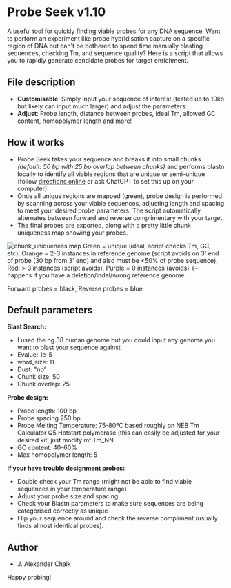 # Probe Seek v1.10

A useful tool for quickly finding viable probes for any DNA sequence. Want to perform an experiment like probe hybridisation capture on a specific region of DNA but can't be bothered to spend time manually blasting sequences, checking Tm, and sequence quality? Here is a script that allows you to rapidly generate candidate probes for target enrichment.

## File description

* **Customisable**: Simply input your sequence of interest (tested up to 10kb but likely can input much larger) and adjust the parameters:
* **Adjust**: Probe length, distance between probes, ideal Tm, allowed GC content, homopolymer length and more!

## How it works
* Probe Seek takes your sequence and breaks it into small chunks *(default: 50 bp with 25 bp overlap between chunks)* and performs blastn locally to identify all viable regions that are unique or semi-unique (follow [directions online](https://dbsloan.github.io/TS2019/exercises/local_blast.html) or ask ChatGPT to set this up on your computer).
* Once all unique regions are mapped (green), probe design is performed by scanning across your viable sequences, adjusting length and spacing to meet your desired probe parameters. The script automatically alternates between forward and reverse complimentary with your target.
* The final probes are exported, along with a pretty little chunk uniqueness map showing your probes. 

![chunk_uniqueness map](https://github.com/user-attachments/assets/882645b4-9b32-4d29-8a6d-5377f293d994)
Green = unique (ideal, script checks Tm, GC, etc), Orange = 2-3 instances in reference genome (script avoids on 3' end of probe (30 bp from 3' end) and also must be <50% of probe sequence), Red: > 3 instances (script avoids), Purple = 0 instances (avoids) <-- happens if you have a deletion/indel/wrong reference genome

Forward probes = black, Reverse probes = blue


## Default parameters
**Blast Search:**
* I used the hg.38 human genome but you could input any genome you want to blast your sequence against
* Evalue: 1e-5
* word_size: 11
* Dust: "no"
* Chunk size: 50
* Chunk overlap: 25

**Probe design:**
* Probe length: 100 bp
* Probe spacing 250 bp
* Probe Melting Temperature: 75-80ºC based roughly on NEB Tm Calculator Q5 Hotstart polymerase (this can easily be adjusted for your desired kit, just modify mt.Tm_NN
* GC content: 40-60%
* Max homopolymer length: 5

**If your have trouble designment probes:**
* Double check your Tm range (might not be able to find viable sequences in your temperature range)
* Adjust your probe size and spacing
* Check your Blastn parameters to make sure sequences are being categorised correctly as unique
* Flip your sequence around and check the reverse compliment (usually finds almost identical probes).

## Author
* J. Alexander Chalk

Happy probing!
